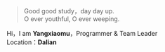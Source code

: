 > Good good study，day day up.  
> O ever youthful, O ever weeping.

Hi，I am **Yangxiaomu**，Programmer & Team Leader  
Location：**Dalian**